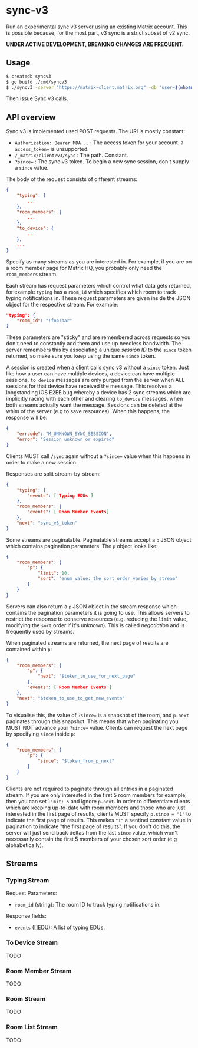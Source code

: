 # sync-v3

Run an experimental sync v3 server using an existing Matrix account. This is possible because, for the most part,
v3 sync is a strict subset of v2 sync.

**UNDER ACTIVE DEVELOPMENT, BREAKING CHANGES ARE FREQUENT.**

## Usage

```bash
$ createdb syncv3
$ go build ./cmd/syncv3
$ ./syncv3 -server "https://matrix-client.matrix.org" -db "user=$(whoami) dbname=syncv3 sslmode=disable"
```

Then issue Sync v3 calls.

## API overview

Sync v3 is implemented used POST requests. The URI is mostly constant:
 - `Authorization: Bearer MDA...` : The access token for your account. `?access_token=` is unsupported.
 - `/_matrix/client/v3/sync` : The path. Constant.
 - `?since=` : The sync v3 token. To begin a new sync session, don't supply a `since` value.

The body of the request consists of different streams:
```json
{
    "typing": {
        ...
    },
    "room_members": {
        ...
    },
    "to_device": {
        ...
    },
    ...
}
```
Specify as many streams as you are interested in. For example, if you are on a room member page for
Matrix HQ, you probably only need the `room_members` stream.

Each stream has request parameters which control what data gets returned, for example `typing` has
a `room_id` which specifies which room to track typing notifications in. These request parameters are
given inside the JSON object for the respective stream. For example:
```json
"typing": {
    "room_id": "!foo:bar"
}
```
These parameters are "sticky" and are remembered across requests so you don't need to constantly add
them and use up needless bandwidth. The server remembers this by associating a unique *session ID* to the `since`
token returned, so make sure you keep using the same `since` token.

A session is created when a client calls sync v3 without a `since` token. Just like how a user can
have multiple devices, a device can have multiple sessions. `to_device` messages are only purged from
the server when ALL sessions for that device have received the message. This resolves a longstanding
iOS E2EE bug whereby a device has 2 sync streams which are implicitly racing with each other and
clearing `to_device` messages, when both streams actually want the message. Sessions can be deleted
at the whim of the server (e.g to save resources). When this happens, the response will be:
```json
{
    "errcode": "M_UNKNOWN_SYNC_SESSION",
    "error": "Session unknown or expired"
}
```
Clients MUST call `/sync` again without a `?since=` value when this happens in order to make a new session.

Responses are split stream-by-stream:
```json
{
    "typing": {
        "events": [ Typing EDUs ]
    },
    "room_members": {
        "events": [ Room Member Events]
    },
    "next": "sync_v3_token"
}
```

Some streams are paginatable. Paginatable streams accept a `p` JSON object which contains pagination
parameters. The `p` object looks like:
```json
{
    "room_members": {
        "p": {
            "limit": 10,
            "sort": "enum_value:_the_sort_order_varies_by_stream"
        }
    }
}
```
Servers can also return a `p` JSON object in the stream response which contains the pagination
parameters it is going to use. This allows servers to restrict the response to conserve resources
(e.g. reducing the `limit` value, modifying the `sort` order if it's unknown). This is called
*negotiation* and is frequently used by streams.

When paginated streams are returned, the next page of results are contained within `p`:
```json
{
    "room_members": {
        "p": {
            "next": "$token_to_use_for_next_page"
        },
        "events": [ Room Member Events ]
    },
    "next": "$token_to_use_to_get_new_events"
}
```
To visualise this, the value of `?since=` is a snapshot of the room, and `p.next` paginates through
this snapshot. This means that when paginating you MUST NOT advance your `?since=` value. Clients can
request the next page by specifying `since` inside `p`:
```json
{
    "room_members": {
        "p": {
            "since": "$token_from_p_next"
        }
    }
}
```
Clients are not required to paginate through all entries in a paginated stream. If you are only interested
in the first 5 room members for example, then you can set `limit: 5` and ignore `p.next`. In order to differentiate
clients which are keeping up-to-date with room members and those who are just interested in the first page
of results, clients MUST specify `p.since = "1"` to indicate the first page of results. This makes `"1"` a
sentinel constant value in pagination to indicate "the first page of results". If you don't do this, the server
will just send back deltas from the last `since` value, which won't necessarily contain the first 5 members
of your chosen sort order (e.g alphabetically).

## Streams

### Typing Stream

Request Parameters:
 - `room_id` (string): The room ID to track typing notifications in.

Response fields:
 - `events` ([]EDU): A list of typing EDUs.

### To Device Stream

TODO

### Room Member Stream

TODO

### Room Stream

TODO

### Room List Stream

TODO